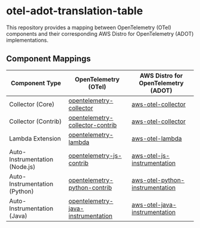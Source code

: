 # otel-adot-translation-table

This repository provides a mapping between OpenTelemetry (OTel) components and their corresponding AWS Distro for OpenTelemetry (ADOT) implementations.

## Component Mappings

| Component Type | OpenTelemetry (OTel) | AWS Distro for OpenTelemetry (ADOT) |
|---------------|----------------------|-------------------------------------|
| Collector (Core) | [opentelemetry-collector](https://github.com/open-telemetry/opentelemetry-collector) | [aws-otel-collector](https://github.com/aws-observability/aws-otel-collector) |
| Collector (Contrib) | [opentelemetry-collector-contrib](https://github.com/open-telemetry/opentelemetry-collector-contrib) | [aws-otel-collector](https://github.com/aws-observability/aws-otel-collector) |
| Lambda Extension | [opentelemetry-lambda](https://github.com/open-telemetry/opentelemetry-lambda) | [aws-otel-lambda](https://github.com/aws-observability/aws-otel-lambda) |
| Auto-Instrumentation (Node.js) | [opentelemetry-js-contrib](https://github.com/open-telemetry/opentelemetry-js-contrib/tree/main/metapackages/auto-instrumentations-node) | [aws-otel-js-instrumentation](https://github.com/aws-observability/aws-otel-js-instrumentation/tree/main/aws-distro-opentelemetry-node-autoinstrumentation) |
| Auto-Instrumentation (Python) | [opentelemetry-python-contrib](https://github.com/open-telemetry/opentelemetry-python-contrib) | [aws-otel-python-instrumentation](https://github.com/aws-observability/aws-otel-python-instrumentation)
| Auto-Instrumentation (Java) | [opentelemetry-java-instrumentation](https://github.com/open-telemetry/opentelemetry-java-instrumentation) | [aws-otel-java-instrumentation](https://github.com/aws-observability/aws-otel-java-instrumentation)
